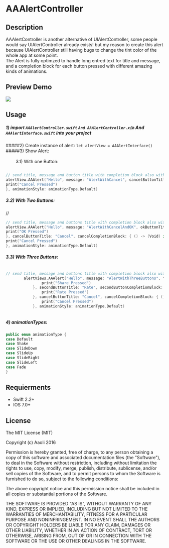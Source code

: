 # AAAlertController

## Description
AAAlertController is another alternative of UIAlertController, some people would say UIAlertController already exists! but my reason to create this alert because UIAlertController still having bugs to change the tint color of the whole app at some point.<br/>
The Alert is fully optimzed to handle long entred text for title and message, and a completion block for each button pressed with different amazing kinds of animations.

## Preview Demo
<img src="https://lh6.googleusercontent.com/pHwGEyVbVLzf-CH1qbfgpaERLa4GZLpAou_xVDJsNhyVEPkI-4pxkQ=w373-h642-p-b1-c0x00999999">

## Usage ##
##### 1) import ```AAAlertController.swift``` ```And AAAlertController.xib``` And ```AAAlertInterface.swift``` into your project <br/>
#####2) Create instance of alert: ```let alertView = AAAlertInterface()``` <br/>
#####3) Show Alert:<br/><br/>   &emsp;&emsp;  3.1) With one Button:<br/>

```swift

// send title, message and button title with completion block also with your prefered animation
alertView.AAAlert("Hello", message: "AlertWithCancel", cancelButtonTitle: "Cancel", completionBlock: { () -> (Void) in
print("Cancel Pressed")
}, animationStyle: animationType.Default)

```

##### 3.2) With Two Buttons:<br/> 

// 

```swift
// send title, message and buttons title with completion block also with your prefered animation
alertView.AAAlert("Hello", message: "AlertWithCancelAndOK", okButtonTitle: "OK", okCompletionBlock: { () -> (Void) in
print("OK Pressed")
}, cancelButtonTitle: "Cancel", cancelCompletionBlock: { () -> (Void) in
print("Cancel Pressed")
}, animationStyle: animationType.Default)
```

##### 3.3) With Three Buttons:<br/> 

```swift

// send title, message and buttons title with completion block also with your prefered animation
        alertViews.AAAlert("Hello", message: "AlertWithThreeButtons", firstButtonTitle: "Share", firstButtonCompletionBlock: { () -> (Void) in
                print("Share Pressed")
            }, secondButtonTitle: "Rate", secondButtonCompletionBlock: { () -> (Void) in
                print("Rate Pressed")
            }, cancelButtonTitle: "Cancel", cancelCompletionBlock: { () -> (Void) in
                print("Cancel Pressed")
            }, animationStyle: animationType.Default)
			
```

##### 4) animationTypes:<br/> 

```swift
public enum animationType {
case Default
case Shake
case SlideDown
case SlideUp
case SlideRight
case SlideLeft
case Fade
}
```


## Requierments ##
* Swift 2.2+
* IOS 7.0+

## License ##

The MIT License (MIT)

Copyright (c) AaoIi 2016

Permission is hereby granted, free of charge, to any person obtaining a copy of this software and associated documentation files (the "Software"), to deal in the Software without restriction, including without limitation the rights to use, copy, modify, merge, publish, distribute, sublicense, and/or sell copies of the Software, and to permit persons to whom the Software is furnished to do so, subject to the following conditions:

The above copyright notice and this permission notice shall be included in all copies or substantial portions of the Software.

THE SOFTWARE IS PROVIDED "AS IS", WITHOUT WARRANTY OF ANY KIND, EXPRESS OR IMPLIED, INCLUDING BUT NOT LIMITED TO THE WARRANTIES OF MERCHANTABILITY, FITNESS FOR A PARTICULAR PURPOSE AND NONINFRINGEMENT. IN NO EVENT SHALL THE AUTHORS OR COPYRIGHT HOLDERS BE LIABLE FOR ANY CLAIM, DAMAGES OR OTHER LIABILITY, WHETHER IN AN ACTION OF CONTRACT, TORT OR OTHERWISE, ARISING FROM, OUT OF OR IN CONNECTION WITH THE SOFTWARE OR THE USE OR OTHER DEALINGS IN THE SOFTWARE.
